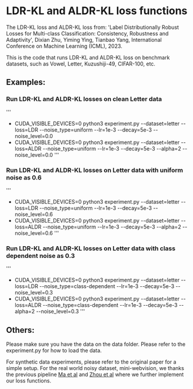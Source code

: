 # LDR-KL and ALDR-KL loss functions
The LDR-KL loss and ALDR-KL loss from: 'Label Distributionally Robust Losses for Multi-class Classification: Consistency, Robustness and Adaptivity', Dixian Zhu, Yiming Ying, Tianbao Yang, International Conference on Machine Learning (ICML), 2023.

This is the code that runs LDR-KL and ALDR-KL loss on benchmark datasets, such as Vowel, Letter, Kuzushiji-49, CIFAR-100, etc. 

## Examples: 

### Run LDR-KL and ALDR-KL losses on clean Letter data
'''
- CUDA_VISIBLE_DEVICES=0  python3 experiment.py --dataset=letter --loss=LDR  --noise_type=uniform --lr=1e-3  --decay=5e-3 --noise_level=0.0
- CUDA_VISIBLE_DEVICES=0  python3 experiment.py --dataset=letter --loss=ALDR  --noise_type=uniform --lr=1e-3  --decay=5e-3 --alpha=2 --noise_level=0.0
'''
### Run LDR-KL and ALDR-KL losses on Letter data with uniform noise as 0.6
'''
- CUDA_VISIBLE_DEVICES=0  python3 experiment.py --dataset=letter --loss=LDR  --noise_type=uniform --lr=1e-3  --decay=5e-3 --noise_level=0.6
- CUDA_VISIBLE_DEVICES=0  python3 experiment.py --dataset=letter --loss=ALDR  --noise_type=uniform --lr=1e-3  --decay=5e-3 --alpha=2 --noise_level=0.6
'''
### Run LDR-KL and ALDR-KL losses on Letter data with class dependent noise as 0.3
'''
- CUDA_VISIBLE_DEVICES=0  python3 experiment.py --dataset=letter --loss=LDR  --noise_type=class-dependent --lr=1e-3  --decay=5e-3 --noise_level=0.3
- CUDA_VISIBLE_DEVICES=0  python3 experiment.py --dataset=letter --loss=ALDR  --noise_type=class-dependent --lr=1e-3  --decay=5e-3 --alpha=2 --noise_level=0.3
'''
## Others:
Please make sure you have the data on the data folder. Please refer to the experiment.py for how to load the data. 

For synthetic data experiments, please refer to the original paper for a simple setup. For the real world noisy dataset, mini-webvision, we thanks the previous pipeline [Ma et al](https://github.com/HanxunH/Active-Passive-Losses) and [Zhou et al](https://github.com/hitcszx/ALFs) where we further implement our loss functions. 
